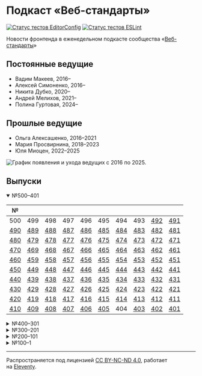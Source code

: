 # Подкаст «Веб-стандарты»

[![Статус тестов EditorConfig](https://github.com/web-standards/podcast/workflows/editorconfig/badge.svg)](https://github.com/web-standards/podcast/actions/workflows/editorconfig.yml)
[![Статус тестов ESLint](https://github.com/web-standards/podcast/workflows/eslint/badge.svg)](https://github.com/web-standards/podcast/actions/workflows/eslint.yml)

Новости фронтенда в еженедельном подкасте сообщества «[Веб-стандарты](https://web-standards.ru/)»

## Постоянные ведущие

- Вадим Макеев, 2016–
- Алексей Симоненко, 2016–
- Никита Дубко, 2020–
- Андрей Мелихов, 2021–
- Полина Гуртовая, 2024–

## Прошлые ведущие

- Ольга Алексашенко, 2016–2021
- Мария Просвирнина, 2018–2023
- Юля Миоцен, 2022–2025

![График появления и ухода ведущих с 2016 по 2025.](src/hosts.svg)

## Выпуски

<details open>
	<summary>№500–401</summary>

| №       |         |         |         |         |         |         |         |         |         |
| ------- | ------- | ------- | ------- | ------- | ------- | ------- | ------- | ------- | ------- |
| 500     | 499     | 498     | 497     | 496     | 495     | 494     | 493     | [492][] | [491][] |
| [490][] | [489][] | [488][] | [487][] | [486][] | [485][] | [484][] | [483][] | [482][] | [481][] |
| [480][] | [479][] | [478][] | [477][] | [476][] | [475][] | [474][] | [473][] | [472][] | [471][] |
| [470][] | [469][] | [468][] | [467][] | [466][] | [465][] | [464][] | [463][] | [462][] | [461][] |
| [460][] | [459][] | [458][] | [457][] | [456][] | [455][] | [454][] | [453][] | [452][] | [451][] |
| [450][] | [449][] | [448][] | [447][] | [446][] | [445][] | [444][] | [443][] | [442][] | [441][] |
| [440][] | [439][] | [438][] | [437][] | [436][] | [435][] | [434][] | [433][] | [432][] | [431][] |
| [430][] | [429][] | [428][] | [427][] | [426][] | [425][] | [424][] | [423][] | [422][] | [421][] |
| [420][] | [419][] | [418][] | [417][] | [416][] | [415][] | [414][] | [413][] | [412][] | [411][] |
| [410][] | [409][] | [408][] | [407][] | [406][] | [405][] | 404     | [403][] | [402][] | [401][] |

</details>

<details>
	<summary>№400–301</summary>

| №       |         |         |         |         |         |         |         |         |         |
| ------- | ------- | ------- | ------- | ------- | ------- | ------- | ------- | ------- | ------- |
| [400][] | [399][] | [398][] | [397][] | [396][] | [395][] | [394][] | [393][] | [392][] | [391][] |
| [390][] | [389][] | [388][] | [387][] | [386][] | [385][] | [384][] | [383][] | [382][] | [381][] |
| [380][] | [379][] | [378][] | [377][] | [376][] | [375][] | [374][] | [373][] | [372][] | [371][] |
| [370][] | [369][] | [368][] | [367][] | [366][] | [365][] | [364][] | [363][] | [362][] | [361][] |
| [360][] | [359][] | [358][] | [357][] | [356][] | [355][] | [354][] | [353][] | [352][] | [351][] |
| [350][] | [349][] | [348][] | [347][] | [346][] | [345][] | [344][] | [343][] | [342][] | [341][] |
| [340][] | [339][] | [338][] | [337][] | [336][] | [335][] | [334][] | [333][] | [332][] | [331][] |
| [330][] | [329][] | [328][] | [327][] | [326][] | [325][] | [324][] | [323][] | [322][] | [321][] |
| [320][] | [319][] | [318][] | [317][] | [316][] | [315][] | [314][] | [313][] | [312][] | [311][] |
| [310][] | [309][] | [308][] | [307][] | [306][] | [305][] | [304][] | [303][] | [302][] | [301][] |

</details>

<details>
	<summary>№300–201</summary>

| №       |         |         |         |         |         |         |         |         |         |
| ------- | ------- | ------- | ------- | ------- | ------- | ------- | ------- | ------- | ------- |
| [300][] | [299][] | [298][] | [297][] | [296][] | [295][] | [294][] | [293][] | [292][] | [291][] |
| [290][] | [289][] | [288][] | [287][] | [286][] | [285][] | [284][] | [283][] | [282][] | [281][] |
| [280][] | [279][] | [278][] | [277][] | [276][] | [275][] | [274][] | [273][] | [272][] | [271][] |
| [270][] | [269][] | [268][] | [267][] | [266][] | [265][] | [264][] | [263][] | [262][] | [261][] |
| [260][] | [259][] | [258][] | [257][] | [256][] | [255][] | [254][] | [253][] | [252][] | [251][] |
| [250][] | [249][] | [248][] | [247][] | [246][] | [245][] | [244][] | [243][] | [242][] | [241][] |
| [240][] | [239][] | [238][] | [237][] | [236][] | [235][] | [234][] | [233][] | [232][] | [231][] |
| [230][] | [229][] | [228][] | [227][] | [226][] | [225][] | [224][] | [223][] | [222][] | [221][] |
| [220][] | [219][] | [218][] | [217][] | [216][] | [215][] | [214][] | [213][] | [212][] | [211][] |
| [210][] | [209][] | [208][] | [207][] | [206][] | [205][] | [204][] | [203][] | [202][] | [201][] |

</details>

<details>
	<summary>№200–101</summary>

| №       |         |         |         |         |         |         |         |         |         |
| ------- | ------- | ------- | ------- | ------- | ------- | ------- | ------- | ------- | ------- |
| [200][] | [199][] | [198][] | [197][] | [196][] | [195][] | [194][] | [193][] | [192][] | [191][] |
| [190][] | [189][] | [188][] | [187][] | [186][] | [185][] | [184][] | [183][] | [182][] | [181][] |
| [180][] | [179][] | [178][] | [177][] | [176][] | [175][] | [174][] | [173][] | [172][] | [171][] |
| [170][] | [169][] | [168][] | [167][] | [166][] | [165][] | [164][] | [163][] | [162][] | [161][] |
| [160][] | [159][] | [158][] | [157][] | [156][] | [155][] | [154][] | [153][] | [152][] | [151][] |
| [150][] | [149][] | [148][] | [147][] | [146][] | [145][] | [144][] | [143][] | [142][] | [141][] |
| [140][] | [139][] | [138][] | [137][] | [136][] | [135][] | [134][] | [133][] | [132][] | [131][] |
| [130][] | [129][] | [128][] | [127][] | [126][] | [125][] | [124][] | [123][] | [122][] | [121][] |
| [120][] | [119][] | [118][] | [117][] | [116][] | [115][] | [114][] | [113][] | [112][] | [111][] |
| [110][] | [109][] | [108][] | [107][] | [106][] | [105][] | [104][] | [103][] | [102][] | [101][] |

</details>

<details>
	<summary>№100–1</summary>

| №       |         |         |         |         |         |         |         |         |         |
| ------- | ------- | ------- | ------- | ------- | ------- | ------- | ------- | ------- | ------- |
| [100][] | [99][]  | [98][]  | [97][]  | [96][]  | [95][]  | [94][]  | [93][]  | [92][]  | [91][]  |
| [90][]  | [89][]  | [88][]  | [87][]  | [86][]  | [85][]  | [84][]  | [83][]  | [82][]  | [81][]  |
| [80][]  | [79][]  | [78][]  | [77][]  | [76][]  | [75][]  | [74][]  | [73][]  | [72][]  | [71][]  |
| [70][]  | [69][]  | [68][]  | [67][]  | [66][]  | [65][]  | [64][]  | [63][]  | [62][]  | [61][]  |
| [60][]  | [59][]  | [58][]  | [57][]  | [56][]  | [55][]  | [54][]  | [53][]  | [52][]  | [51][]  |
| [50][]  | [49][]  | [48][]  | [47][]  | [46][]  | [45][]  | [44][]  | [43][]  | [42][]  | [41][]  |
| [40][]  | [39][]  | [38][]  | [37][]  | [36][]  | [35][]  | [34][]  | [33][]  | [32][]  | [31][]  |
| [30][]  | [29][]  | [28][]  | [27][]  | [26][]  | [25][]  | [24][]  | [23][]  | [22][]  | [21][]  |
| [20][]  | [19][]  | [18][]  | [17][]  | [16][]  | [15][]  | [14][]  | [13][]  | [12][]  | [11][]  |
| [10][]  | [9][]   | [8][]   | [7][]   | [6][]   | [5][]   | [4][]   | [3][]   | [2][]   | [1][]   |

</details>

[492]: src/episodes/492/index.md
[491]: src/episodes/491/index.md
[490]: src/episodes/490/index.md
[489]: src/episodes/489/index.md
[488]: src/episodes/488/index.md
[487]: src/episodes/487/index.md
[486]: src/episodes/486/index.md
[485]: src/episodes/485/index.md
[484]: src/episodes/484/index.md
[483]: src/episodes/483/index.md
[482]: src/episodes/482/index.md
[481]: src/episodes/481/index.md
[480]: src/episodes/480/index.md
[479]: src/episodes/479/index.md
[478]: src/episodes/478/index.md
[477]: src/episodes/477/index.md
[476]: src/episodes/476/index.md
[475]: src/episodes/475/index.md
[474]: src/episodes/474/index.md
[473]: src/episodes/473/index.md
[472]: src/episodes/472/index.md
[471]: src/episodes/471/index.md
[470]: src/episodes/470/index.md
[469]: src/episodes/469/index.md
[468]: src/episodes/468/index.md
[467]: src/episodes/467/index.md
[466]: src/episodes/466/index.md
[465]: src/episodes/465/index.md
[464]: src/episodes/464/index.md
[463]: src/episodes/463/index.md
[462]: src/episodes/462/index.md
[461]: src/episodes/461/index.md
[460]: src/episodes/460/index.md
[459]: src/episodes/459/index.md
[458]: src/episodes/458/index.md
[457]: src/episodes/457/index.md
[456]: src/episodes/456/index.md
[455]: src/episodes/455/index.md
[454]: src/episodes/454/index.md
[453]: src/episodes/453/index.md
[452]: src/episodes/452/index.md
[451]: src/episodes/451/index.md
[450]: src/episodes/450/index.md
[449]: src/episodes/449/index.md
[448]: src/episodes/448/index.md
[447]: src/episodes/447/index.md
[446]: src/episodes/446/index.md
[445]: src/episodes/445/index.md
[444]: src/episodes/444/index.md
[443]: src/episodes/443/index.md
[442]: src/episodes/442/index.md
[441]: src/episodes/441/index.md
[440]: src/episodes/440/index.md
[439]: src/episodes/439/index.md
[438]: src/episodes/438/index.md
[437]: src/episodes/437/index.md
[436]: src/episodes/436/index.md
[435]: src/episodes/435/index.md
[434]: src/episodes/434/index.md
[433]: src/episodes/433/index.md
[432]: src/episodes/432/index.md
[431]: src/episodes/431/index.md
[430]: src/episodes/430/index.md
[429]: src/episodes/429/index.md
[428]: src/episodes/428/index.md
[427]: src/episodes/427/index.md
[426]: src/episodes/426/index.md
[425]: src/episodes/425/index.md
[424]: src/episodes/424/index.md
[423]: src/episodes/423/index.md
[422]: src/episodes/422/index.md
[421]: src/episodes/421/index.md
[420]: src/episodes/420/index.md
[419]: src/episodes/419/index.md
[418]: src/episodes/418/index.md
[417]: src/episodes/417/index.md
[416]: src/episodes/416/index.md
[415]: src/episodes/415/index.md
[414]: src/episodes/414/index.md
[413]: src/episodes/413/index.md
[412]: src/episodes/412/index.md
[411]: src/episodes/411/index.md
[410]: src/episodes/410/index.md
[409]: src/episodes/409/index.md
[408]: src/episodes/408/index.md
[407]: src/episodes/407/index.md
[406]: src/episodes/406/index.md
[405]: src/episodes/405/index.md
[403]: src/episodes/403/index.md
[402]: src/episodes/402/index.md
[401]: src/episodes/401/index.md
[400]: src/episodes/400/index.md
[399]: src/episodes/399/index.md
[398]: src/episodes/398/index.md
[397]: src/episodes/397/index.md
[396]: src/episodes/396/index.md
[395]: src/episodes/395/index.md
[394]: src/episodes/394/index.md
[393]: src/episodes/393/index.md
[392]: src/episodes/392/index.md
[391]: src/episodes/391/index.md
[390]: src/episodes/390/index.md
[389]: src/episodes/389/index.md
[388]: src/episodes/388/index.md
[387]: src/episodes/387/index.md
[386]: src/episodes/386/index.md
[385]: src/episodes/385/index.md
[384]: src/episodes/384/index.md
[383]: src/episodes/383/index.md
[382]: src/episodes/382/index.md
[381]: src/episodes/381/index.md
[380]: src/episodes/380/index.md
[379]: src/episodes/379/index.md
[378]: src/episodes/378/index.md
[377]: src/episodes/377/index.md
[376]: src/episodes/376/index.md
[375]: src/episodes/375/index.md
[374]: src/episodes/374/index.md
[373]: src/episodes/373/index.md
[372]: src/episodes/372/index.md
[371]: src/episodes/371/index.md
[370]: src/episodes/370/index.md
[369]: src/episodes/369/index.md
[368]: src/episodes/368/index.md
[367]: src/episodes/367/index.md
[366]: src/episodes/366/index.md
[365]: src/episodes/365/index.md
[364]: src/episodes/364/index.md
[363]: src/episodes/363/index.md
[362]: src/episodes/362/index.md
[361]: src/episodes/361/index.md
[360]: src/episodes/360/index.md
[359]: src/episodes/359/index.md
[358]: src/episodes/358/index.md
[357]: src/episodes/357/index.md
[356]: src/episodes/356/index.md
[355]: src/episodes/355/index.md
[354]: src/episodes/354/index.md
[353]: src/episodes/353/index.md
[352]: src/episodes/352/index.md
[351]: src/episodes/351/index.md
[350]: src/episodes/350/index.md
[349]: src/episodes/349/index.md
[348]: src/episodes/348/index.md
[347]: src/episodes/347/index.md
[346]: src/episodes/346/index.md
[345]: src/episodes/345/index.md
[344]: src/episodes/344/index.md
[343]: src/episodes/343/index.md
[342]: src/episodes/342/index.md
[341]: src/episodes/341/index.md
[340]: src/episodes/340/index.md
[339]: src/episodes/339/index.md
[338]: src/episodes/338/index.md
[337]: src/episodes/337/index.md
[336]: src/episodes/336/index.md
[335]: src/episodes/335/index.md
[334]: src/episodes/334/index.md
[333]: src/episodes/333/index.md
[332]: src/episodes/332/index.md
[331]: src/episodes/331/index.md
[330]: src/episodes/330/index.md
[329]: src/episodes/329/index.md
[328]: src/episodes/328/index.md
[327]: src/episodes/327/index.md
[326]: src/episodes/326/index.md
[325]: src/episodes/325/index.md
[324]: src/episodes/324/index.md
[323]: src/episodes/323/index.md
[322]: src/episodes/322/index.md
[321]: src/episodes/321/index.md
[320]: src/episodes/320/index.md
[319]: src/episodes/319/index.md
[318]: src/episodes/318/index.md
[317]: src/episodes/317/index.md
[316]: src/episodes/316/index.md
[315]: src/episodes/315/index.md
[314]: src/episodes/314/index.md
[313]: src/episodes/313/index.md
[312]: src/episodes/312/index.md
[311]: src/episodes/311/index.md
[310]: src/episodes/310/index.md
[309]: src/episodes/309/index.md
[308]: src/episodes/308/index.md
[307]: src/episodes/307/index.md
[306]: src/episodes/306/index.md
[305]: src/episodes/305/index.md
[304]: src/episodes/304/index.md
[303]: src/episodes/303/index.md
[302]: src/episodes/302/index.md
[301]: src/episodes/301/index.md
[300]: src/episodes/300/index.md
[299]: src/episodes/299/index.md
[298]: src/episodes/298/index.md
[297]: src/episodes/297/index.md
[296]: src/episodes/296/index.md
[295]: src/episodes/295/index.md
[294]: src/episodes/294/index.md
[293]: src/episodes/293/index.md
[292]: src/episodes/292/index.md
[291]: src/episodes/291/index.md
[290]: src/episodes/290/index.md
[289]: src/episodes/289/index.md
[288]: src/episodes/288/index.md
[287]: src/episodes/287/index.md
[286]: src/episodes/286/index.md
[285]: src/episodes/285/index.md
[284]: src/episodes/284/index.md
[283]: src/episodes/283/index.md
[282]: src/episodes/282/index.md
[281]: src/episodes/281/index.md
[280]: src/episodes/280/index.md
[279]: src/episodes/279/index.md
[278]: src/episodes/278/index.md
[277]: src/episodes/277/index.md
[276]: src/episodes/276/index.md
[275]: src/episodes/275/index.md
[274]: src/episodes/274/index.md
[273]: src/episodes/273/index.md
[272]: src/episodes/272/index.md
[271]: src/episodes/271/index.md
[270]: src/episodes/270/index.md
[269]: src/episodes/269/index.md
[268]: src/episodes/268/index.md
[267]: src/episodes/267/index.md
[266]: src/episodes/266/index.md
[265]: src/episodes/265/index.md
[264]: src/episodes/264/index.md
[263]: src/episodes/263/index.md
[262]: src/episodes/262/index.md
[261]: src/episodes/261/index.md
[260]: src/episodes/260/index.md
[259]: src/episodes/259/index.md
[258]: src/episodes/258/index.md
[257]: src/episodes/257/index.md
[256]: src/episodes/256/index.md
[255]: src/episodes/255/index.md
[254]: src/episodes/254/index.md
[253]: src/episodes/253/index.md
[252]: src/episodes/252/index.md
[251]: src/episodes/251/index.md
[250]: src/episodes/250/index.md
[249]: src/episodes/249/index.md
[248]: src/episodes/248/index.md
[247]: src/episodes/247/index.md
[246]: src/episodes/246/index.md
[245]: src/episodes/245/index.md
[244]: src/episodes/244/index.md
[243]: src/episodes/243/index.md
[242]: src/episodes/242/index.md
[241]: src/episodes/241/index.md
[240]: src/episodes/240/index.md
[239]: src/episodes/239/index.md
[238]: src/episodes/238/index.md
[237]: src/episodes/237/index.md
[236]: src/episodes/236/index.md
[235]: src/episodes/235/index.md
[234]: src/episodes/234/index.md
[233]: src/episodes/233/index.md
[232]: src/episodes/232/index.md
[231]: src/episodes/231/index.md
[230]: src/episodes/230/index.md
[229]: src/episodes/229/index.md
[228]: src/episodes/228/index.md
[227]: src/episodes/227/index.md
[226]: src/episodes/226/index.md
[225]: src/episodes/225/index.md
[224]: src/episodes/224/index.md
[223]: src/episodes/223/index.md
[222]: src/episodes/222/index.md
[221]: src/episodes/221/index.md
[220]: src/episodes/220/index.md
[219]: src/episodes/219/index.md
[218]: src/episodes/218/index.md
[217]: src/episodes/217/index.md
[216]: src/episodes/216/index.md
[215]: src/episodes/215/index.md
[214]: src/episodes/214/index.md
[213]: src/episodes/213/index.md
[212]: src/episodes/212/index.md
[211]: src/episodes/211/index.md
[210]: src/episodes/210/index.md
[209]: src/episodes/209/index.md
[208]: src/episodes/208/index.md
[207]: src/episodes/207/index.md
[206]: src/episodes/206/index.md
[205]: src/episodes/205/index.md
[204]: src/episodes/204/index.md
[203]: src/episodes/203/index.md
[202]: src/episodes/202/index.md
[201]: src/episodes/201/index.md
[200]: src/episodes/200/index.md
[199]: src/episodes/199/index.md
[198]: src/episodes/198/index.md
[197]: src/episodes/197/index.md
[196]: src/episodes/196/index.md
[195]: src/episodes/195/index.md
[194]: src/episodes/194/index.md
[193]: src/episodes/193/index.md
[192]: src/episodes/192/index.md
[191]: src/episodes/191/index.md
[190]: src/episodes/190/index.md
[189]: src/episodes/189/index.md
[188]: src/episodes/188/index.md
[187]: src/episodes/187/index.md
[186]: src/episodes/186/index.md
[185]: src/episodes/185/index.md
[184]: src/episodes/184/index.md
[183]: src/episodes/183/index.md
[182]: src/episodes/182/index.md
[181]: src/episodes/181/index.md
[180]: src/episodes/180/index.md
[179]: src/episodes/179/index.md
[178]: src/episodes/178/index.md
[177]: src/episodes/177/index.md
[176]: src/episodes/176/index.md
[175]: src/episodes/175/index.md
[174]: src/episodes/174/index.md
[173]: src/episodes/173/index.md
[172]: src/episodes/172/index.md
[171]: src/episodes/171/index.md
[170]: src/episodes/170/index.md
[169]: src/episodes/169/index.md
[168]: src/episodes/168/index.md
[167]: src/episodes/167/index.md
[166]: src/episodes/166/index.md
[165]: src/episodes/165/index.md
[164]: src/episodes/164/index.md
[163]: src/episodes/163/index.md
[162]: src/episodes/162/index.md
[161]: src/episodes/161/index.md
[160]: src/episodes/160/index.md
[159]: src/episodes/159/index.md
[158]: src/episodes/158/index.md
[157]: src/episodes/157/index.md
[156]: src/episodes/156/index.md
[155]: src/episodes/155/index.md
[154]: src/episodes/154/index.md
[153]: src/episodes/153/index.md
[152]: src/episodes/152/index.md
[151]: src/episodes/151/index.md
[150]: src/episodes/150/index.md
[149]: src/episodes/149/index.md
[148]: src/episodes/148/index.md
[147]: src/episodes/147/index.md
[146]: src/episodes/146/index.md
[145]: src/episodes/145/index.md
[144]: src/episodes/144/index.md
[143]: src/episodes/143/index.md
[142]: src/episodes/142/index.md
[141]: src/episodes/141/index.md
[140]: src/episodes/140/index.md
[139]: src/episodes/139/index.md
[138]: src/episodes/138/index.md
[137]: src/episodes/137/index.md
[136]: src/episodes/136/index.md
[135]: src/episodes/135/index.md
[134]: src/episodes/134/index.md
[133]: src/episodes/133/index.md
[132]: src/episodes/132/index.md
[131]: src/episodes/131/index.md
[130]: src/episodes/130/index.md
[129]: src/episodes/129/index.md
[128]: src/episodes/128/index.md
[127]: src/episodes/127/index.md
[126]: src/episodes/126/index.md
[125]: src/episodes/125/index.md
[124]: src/episodes/124/index.md
[123]: src/episodes/123/index.md
[122]: src/episodes/122/index.md
[121]: src/episodes/121/index.md
[120]: src/episodes/120/index.md
[119]: src/episodes/119/index.md
[118]: src/episodes/118/index.md
[117]: src/episodes/117/index.md
[116]: src/episodes/116/index.md
[115]: src/episodes/115/index.md
[114]: src/episodes/114/index.md
[113]: src/episodes/113/index.md
[112]: src/episodes/112/index.md
[111]: src/episodes/111/index.md
[110]: src/episodes/110/index.md
[109]: src/episodes/109/index.md
[108]: src/episodes/108/index.md
[107]: src/episodes/107/index.md
[106]: src/episodes/106/index.md
[105]: src/episodes/105/index.md
[104]: src/episodes/104/index.md
[103]: src/episodes/103/index.md
[102]: src/episodes/102/index.md
[101]: src/episodes/101/index.md
[100]: src/episodes/100/index.md
[99]: src/episodes/99/index.md
[98]: src/episodes/98/index.md
[97]: src/episodes/97/index.md
[96]: src/episodes/96/index.md
[95]: src/episodes/95/index.md
[94]: src/episodes/94/index.md
[93]: src/episodes/93/index.md
[92]: src/episodes/92/index.md
[91]: src/episodes/91/index.md
[90]: src/episodes/90/index.md
[89]: src/episodes/89/index.md
[88]: src/episodes/88/index.md
[87]: src/episodes/87/index.md
[86]: src/episodes/86/index.md
[85]: src/episodes/85/index.md
[84]: src/episodes/84/index.md
[83]: src/episodes/83/index.md
[82]: src/episodes/82/index.md
[81]: src/episodes/81/index.md
[80]: src/episodes/80/index.md
[79]: src/episodes/79/index.md
[78]: src/episodes/78/index.md
[77]: src/episodes/77/index.md
[76]: src/episodes/76/index.md
[75]: src/episodes/75/index.md
[74]: src/episodes/74/index.md
[73]: src/episodes/73/index.md
[72]: src/episodes/72/index.md
[71]: src/episodes/71/index.md
[70]: src/episodes/70/index.md
[69]: src/episodes/69/index.md
[68]: src/episodes/68/index.md
[67]: src/episodes/67/index.md
[66]: src/episodes/66/index.md
[65]: src/episodes/65/index.md
[64]: src/episodes/64/index.md
[63]: src/episodes/63/index.md
[62]: src/episodes/62/index.md
[61]: src/episodes/61/index.md
[60]: src/episodes/60/index.md
[59]: src/episodes/59/index.md
[58]: src/episodes/58/index.md
[57]: src/episodes/57/index.md
[56]: src/episodes/56/index.md
[55]: src/episodes/55/index.md
[54]: src/episodes/54/index.md
[53]: src/episodes/53/index.md
[52]: src/episodes/52/index.md
[51]: src/episodes/51/index.md
[50]: src/episodes/50/index.md
[49]: src/episodes/49/index.md
[48]: src/episodes/48/index.md
[47]: src/episodes/47/index.md
[46]: src/episodes/46/index.md
[45]: src/episodes/45/index.md
[44]: src/episodes/44/index.md
[43]: src/episodes/43/index.md
[42]: src/episodes/42/index.md
[41]: src/episodes/41/index.md
[40]: src/episodes/40/index.md
[39]: src/episodes/39/index.md
[38]: src/episodes/38/index.md
[37]: src/episodes/37/index.md
[36]: src/episodes/36/index.md
[35]: src/episodes/35/index.md
[34]: src/episodes/34/index.md
[33]: src/episodes/33/index.md
[32]: src/episodes/32/index.md
[31]: src/episodes/31/index.md
[30]: src/episodes/30/index.md
[29]: src/episodes/29/index.md
[28]: src/episodes/28/index.md
[27]: src/episodes/27/index.md
[26]: src/episodes/26/index.md
[25]: src/episodes/25/index.md
[24]: src/episodes/24/index.md
[23]: src/episodes/23/index.md
[22]: src/episodes/22/index.md
[21]: src/episodes/21/index.md
[20]: src/episodes/20/index.md
[19]: src/episodes/19/index.md
[18]: src/episodes/18/index.md
[17]: src/episodes/17/index.md
[16]: src/episodes/16/index.md
[15]: src/episodes/15/index.md
[14]: src/episodes/14/index.md
[13]: src/episodes/13/index.md
[12]: src/episodes/12/index.md
[11]: src/episodes/11/index.md
[10]: src/episodes/10/index.md
[9]: src/episodes/9/index.md
[8]: src/episodes/8/index.md
[7]: src/episodes/7/index.md
[6]: src/episodes/6/index.md
[5]: src/episodes/5/index.md
[4]: src/episodes/4/index.md
[3]: src/episodes/3/index.md
[2]: src/episodes/2/index.md
[1]: src/episodes/1/index.md

---
Распространяется под лицензией [СС BY-NC-ND 4.0](LICENSE.md), работает на [Eleventy](https://www.11ty.io/).
